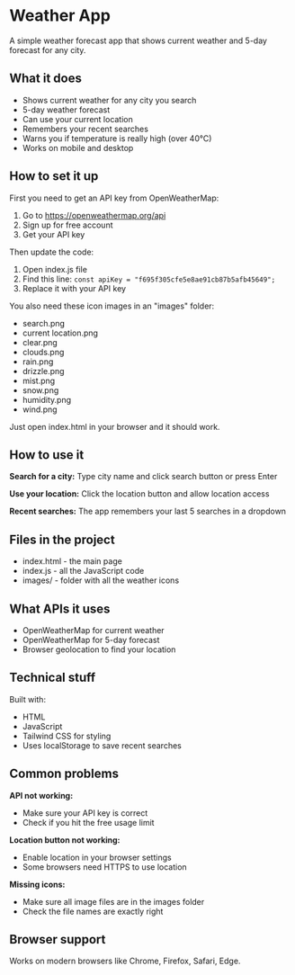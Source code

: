# Weather App

A simple weather forecast app that shows current weather and 5-day forecast for any city.

## What it does

- Shows current weather for any city you search
- 5-day weather forecast 
- Can use your current location
- Remembers your recent searches
- Warns you if temperature is really high (over 40°C)
- Works on mobile and desktop

## How to set it up

First you need to get an API key from OpenWeatherMap:
1. Go to https://openweathermap.org/api 
2. Sign up for free account
3. Get your API key

Then update the code:
1. Open index.js file
2. Find this line: `const apiKey = "f695f305cfe5e8ae91cb87b5afb45649";`
3. Replace it with your API key

You also need these icon images in an "images" folder:
- search.png
- current location.png  
- clear.png
- clouds.png
- rain.png
- drizzle.png
- mist.png
- snow.png
- humidity.png
- wind.png

Just open index.html in your browser and it should work.

## How to use it

**Search for a city:**
Type city name and click search button or press Enter

**Use your location:**
Click the location button and allow location access

**Recent searches:**
The app remembers your last 5 searches in a dropdown

## Files in the project

- index.html - the main page
- index.js - all the JavaScript code  
- images/ - folder with all the weather icons

## What APIs it uses

- OpenWeatherMap for current weather
- OpenWeatherMap for 5-day forecast
- Browser geolocation to find your location

## Technical stuff

Built with:
- HTML
- JavaScript
- Tailwind CSS for styling
- Uses localStorage to save recent searches

## Common problems

**API not working:**
- Make sure your API key is correct
- Check if you hit the free usage limit

**Location button not working:**
- Enable location in your browser settings
- Some browsers need HTTPS to use location

**Missing icons:**
- Make sure all image files are in the images folder
- Check the file names are exactly right

## Browser support

Works on modern browsers like Chrome, Firefox, Safari, Edge.

